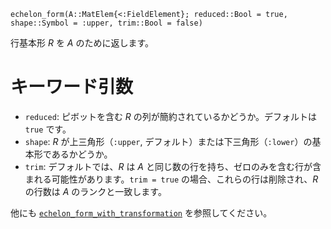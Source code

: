 ```
echelon_form(A::MatElem{<:FieldElement}; reduced::Bool = true, shape::Symbol = :upper, trim::Bool = false)
```

行基本形 $R$ を $A$ のために返します。

# キーワード引数

  * `reduced`: ピボットを含む $R$ の列が簡約されているかどうか。デフォルトは `true` です。
  * `shape`: $R$ が上三角形（`:upper`, デフォルト）または下三角形（`:lower`）の基本形であるかどうか。
  * `trim`: デフォルトでは、$R$ は $A$ と同じ数の行を持ち、ゼロのみを含む行が含まれる可能性があります。`trim = true` の場合、これらの行は削除され、$R$ の行数は $A$ のランクと一致します。

他にも [`echelon_form_with_transformation`](@ref) を参照してください。
